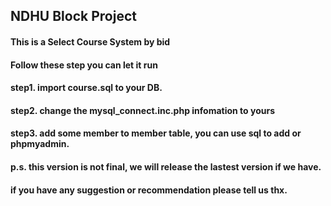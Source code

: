 ## NDHU Block Project
#### This is a Select Course System by bid
#### Follow these step you can let it run
#### step1. import course.sql to your DB.
#### step2. change the mysql_connect.inc.php infomation to yours
#### step3. add some member to member table, you can use sql to add or phpmyadmin.
#### p.s. this version is not final, we will release the lastest version if we have.
#### if you have any suggestion or recommendation please tell us thx.
